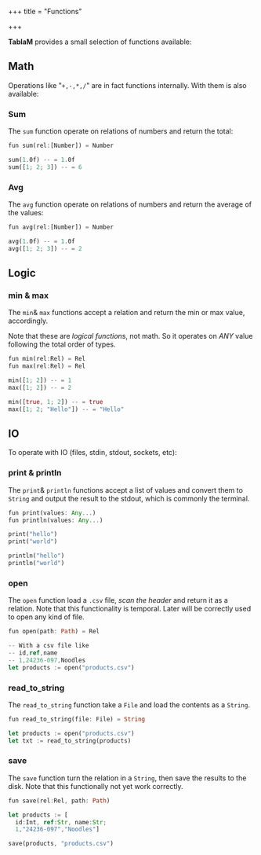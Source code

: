 +++
title = "Functions"

+++

**TablaM** provides a small selection of functions available:

## Math

Operations like "`+,-,*,/`" are in fact functions internally. With them is also available:

### Sum

The `sum` function operate on  relations of numbers and return the total:

```rust
fun sum(rel:[Number]) = Number
```

```rust
sum(1.0f) -- = 1.0f
sum([1; 2; 3]) -- = 6
```

### Avg

The `avg` function operate on  relations of numbers and return the average of the values:

```rust
fun avg(rel:[Number]) = Number
```

```rust
avg(1.0f) -- = 1.0f
avg([1; 2; 3]) -- = 2
```

## Logic

### min & max

The `min`& `max` functions accept a relation and return the min or max value, accordingly.

Note that these are *logical function*s, not math. So it operates on *ANY* value following the total order of types.

```rust
fun min(rel:Rel) = Rel
fun max(rel:Rel) = Rel
```

```rust
min([1; 2]) -- = 1
max([1; 2]) -- = 2

min([true, 1; 2]) -- = true
max([1; 2; "Hello"]) -- = "Hello"
```

## IO

To operate with IO (files, stdin, stdout, sockets, etc):

### print & println

The `print`& `println` functions accept a list of values and convert them to `String` and output the result to the stdout, which is commonly the terminal.

```rust
fun print(values: Any...)
fun println(values: Any...)
```

```rust
print("hello")
print("world")

println("hello")
println("world")
```

### open

The `open` function load a `.csv` file, *scan the header* and return it as a relation. Note that this functionality is temporal. Later will be correctly used to open any kind of file.

```rust
fun open(path: Path) = Rel
```

```rust
-- With a csv file like
-- id,ref,name
-- 1,24236-097,Noodles
let products := open("products.csv")

```

### read_to_string

The `read_to_string` function take a `File` and load the contents as a `String`.

```rust
fun read_to_string(file: File) = String
```

```rust
let products := open("products.csv")
let txt := read_to_string(products)
```

### save

The `save` function turn the relation in a `String`, then save the results to the disk. Note that this functionally not yet work correctly.

```rust
fun save(rel:Rel, path: Path)
```

```rust
let products := [
  id:Int, ref:Str, name:Str; 
  1,"24236-097","Noodles"]

save(products, "products.csv")
```